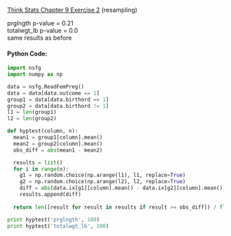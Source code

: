 [Think Stats Chapter 9 Exercise 2](http://greenteapress.com/thinkstats2/html/thinkstats2010.html#toc90) (resampling)

prglngth p-value = 0.21       
totalwgt_lb p-value = 0.0   
same results as before

#### Python Code:
```python
import nsfg
import numpy as np

data = nsfg.ReadFemPreg()
data = data[data.outcome == 1]
group1 = data[data.birthord == 1]
group2 = data[data.birthord != 1]
l1 = len(group1)
l2 = len(group2)

def hyptest(column, n):
  mean1 = group1[column].mean()
  mean2 = group2[column].mean()
  obs_diff = abs(mean1 - mean2)

  results = list()
  for i in range(n):
    g1 = np.random.choice(np.arange(l1), l1, replace=True)
    g2 = np.random.choice(np.arange(l2), l2, replace=True)
    diff = abs(data.ix[g1][column].mean() - data.ix[g2][column].mean())
    results.append(diff)
    
  return len([result for result in results if result >= obs_diff]) / float(n)

print hyptest('prglngth', 100)
print hyptest('totalwgt_lb', 100)
```
